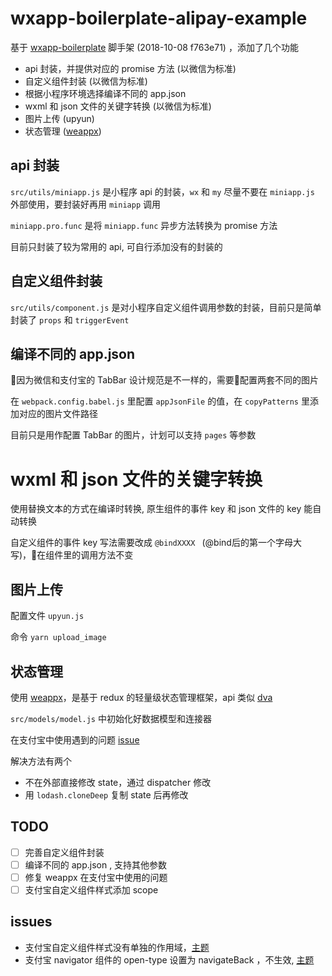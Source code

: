 # wxapp-boilerplate-alipay-example

基于 [wxapp-boilerplate](https://raw.githubusercontent.com/cantonjs/wxapp-boilerplate) 脚手架 (2018-10-08 f763e71) ，添加了几个功能

- api 封装，并提供对应的 promise 方法 (以微信为标准)
- 自定义组件封装 (以微信为标准)
- 根据小程序环境选择编译不同的 app.json
- wxml 和 json 文件的关键字转换 (以微信为标准)
- 图片上传 (upyun)
- 状态管理 ([weappx](https://github.com/tolerance-go/weappx))

## api 封装

`src/utils/miniapp.js` 是小程序 api 的封装，`wx` 和 `my` 尽量不要在 `miniapp.js` 外部使用，要封装好再用 `miniapp` 调用

`miniapp.pro.func` 是将 `miniapp.func` 异步方法转换为 promise 方法

目前只封装了较为常用的 api, 可自行添加没有的封装的

## 自定义组件封装

`src/utils/component.js` 是对小程序自定义组件调用参数的封装，目前只是简单封装了 `props` 和 `triggerEvent`

## 编译不同的 app.json

因为微信和支付宝的 TabBar 设计规范是不一样的，需要配置两套不同的图片

在 `webpack.config.babel.js` 里配置 `appJsonFile` 的值，在 `copyPatterns` 里添加对应的图片文件路径

目前只是用作配置 TabBar 的图片，计划可以支持 `pages` 等参数

# wxml 和 json 文件的关键字转换

使用替换文本的方式在编译时转换, 原生组件的事件 key 和 json 文件的 key 能自动转换

自定义组件的事件 key 写法需要改成 `@bindXXXX ` (@bind后的第一个字母大写)，在组件里的调用方法不变

## 图片上传

配置文件 `upyun.js`

命令 `yarn upload_image`

## 状态管理

使用 [weappx](https://github.com/tolerance-go/weappx)，是基于 redux 的轻量级状态管理框架，api 类似 [dva](https://github.com/dvajs/dva)

`src/models/model.js` 中初始化好数据模型和连接器

在支付宝中使用遇到的问题 [issue](https://github.com/tolerance-go/weappx/issues/24)

解决方法有两个

- 不在外部直接修改 state，通过 dispatcher 修改
- 用 `lodash.cloneDeep` 复制 state 后再修改

## TODO

- [ ] 完善自定义组件封装
- [ ] 编译不同的 app.json , 支持其他参数
- [ ] 修复 weappx 在支付宝中使用的问题
- [ ] 支付宝自定义组件样式添加 scope

## issues

- 支付宝自定义组件样式没有单独的作用域，[主题](https://openclub.alipay.com/read.php?tid=11844&fid=65)
- 支付宝 navigator 组件的 open-type 设置为 navigateBack ，不生效, [主题](https://openclub.alipay.com/read.php?tid=12013&fid=65)
